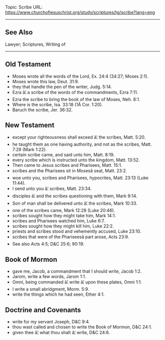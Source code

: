 Topic: Scribe
URL: https://www.churchofjesuschrist.org/study/scriptures/tg/scribe?lang=eng

---

## See Also

Lawyer; Scriptures, Writing of

---

## Old Testament

- Moses wrote all the words of the Lord, Ex. 24:4 (34:27; Moses 2:1).
- Moses wrote this law, Deut. 31:9.
- they that handle the pen of the writer, Judg. 5:14.
- Ezra â¦ a scribe of the words of the commandments, Ezra 7:11.
- Ezra the scribe to bring the book of the law of Moses, Neh. 8:1.
- Where is the scribe, Isa. 33:18 (1Â Cor. 1:20).
- Baruch the scribe, Jer. 36:32.

## New Testament

- except your righteousness shall exceed â¦ the scribes, Matt. 5:20.
- he taught them as one having authority, and not as the scribes, Matt. 7:29 (Mark 1:22).
- certain scribe came, and said unto him, Matt. 8:19.
- every scribe which is instructed unto the kingdom, Matt. 13:52.
- Then came to Jesus scribes and Pharisees, Matt. 15:1.
- scribes and the Pharisees sit in Mosesâ seat, Matt. 23:2.
- woe unto you, scribes and Pharisees, hypocrites, Matt. 23:13 (Luke 11:44).
- I send unto you â¦ scribes, Matt. 23:34.
- disciples â¦ and the scribes questioning with them, Mark 9:14.
- Son of man shall be delivered unto â¦ the scribes, Mark 10:33.
- one of the scribes came, Mark 12:28 (Luke 20:46).
- scribes sought how they might take him, Mark 14:1.
- scribes and Pharisees watched him, Luke 6:7.
- scribes sought how they might kill him, Luke 22:2.
- priests and scribes stood and vehemently accused, Luke 23:10.
- scribes that were of the Phariseesâ part arose, Acts 23:9.
- See also Acts 4:5; D&C 25:6; 90:19.

## Book of Mormon

- gave me, Jacob, a commandment that I should write, Jacob 1:2.
- Jarom, write a few words, Jarom 1:1.
- Omni, being commanded â¦ write â¦ upon these plates, Omni 1:1.
- I write a small abridgment, Morm. 5:9.
- write the things which he had seen, Ether 4:1.

## Doctrine and Covenants

- write for my servant Joseph, D&C 9:4.
- thou wast called and chosen to write the Book of Mormon, D&C 24:1.
- given thee â¦ what thou shalt â¦ write, D&C 24:6.

